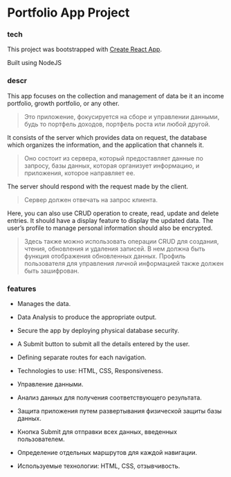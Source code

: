 # Portfolio App Project

### tech

This project was bootstrapped with [Create React App](https://github.com/facebook/create-react-app).

Built using NodeJS

### descr

This app focuses on the collection and management of data be it an income portfolio, growth portfolio, or any other.

> Это приложение, фокусируется на сборе и управлении данными, будь то портфель доходов, портфель роста или любой другой.

It consists of the server which provides data on request, the database which organizes the information, and the application that channels it.

> Оно состоит из сервера, который предоставляет данные по запросу, базы данных, которая организует информацию, и приложения, которое направляет ее.

The server should respond with the request made by the client.

> Сервер должен отвечать на запрос клиента.

Here, you can also use CRUD operation to create, read, update and delete entries. It should have a display feature to display the updated data. The user’s profile to manage personal information should also be encrypted.

> Здесь также можно использовать операции CRUD для создания, чтения, обновления и удаления записей. В нем должна быть функция отображения обновленных данных. Профиль пользователя для управления личной информацией также должен быть зашифрован.

### features

- Manages the data.
- Data Analysis to produce the appropriate output.
- Secure the app by deploying physical database security.
- A Submit button to submit all the details entered by the user.
- Defining separate routes for each navigation.
- Technologies to use: HTML, CSS, Responsiveness.

- Управление данными.
- Анализ данных для получения соответствующего результата.
- Защита приложения путем развертывания физической защиты базы данных.
- Кнопка Submit для отправки всех данных, введенных пользователем.
- Определение отдельных маршрутов для каждой навигации.
- Используемые технологии: HTML, CSS, отзывчивость.
